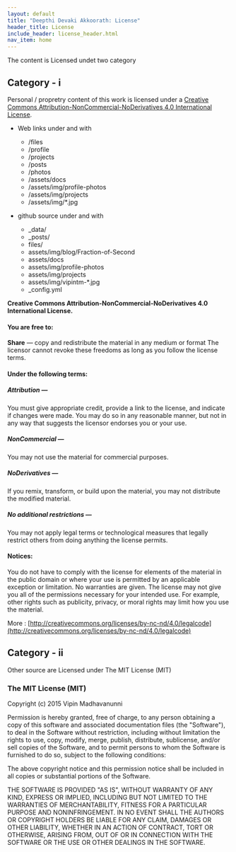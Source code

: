 ```yaml
---
layout: default
title: "Deepthi Devaki Akkoorath: License"
header_title: License
include_header: license_header.html
nav_item: home
---
```


The content is Licensed undet two category

## Category - i

Personal / propretry content of this work is licensed under 
a [Creative Commons Attribution-NonCommercial-NoDerivatives 4.0 International License](http://creativecommons.org/licenses/by-nc-nd/4.0/).

- Web links under and with
  - /files
  - /profile
  - /projects
  - /posts
  - /photos
  - /assets/docs
  - /assets/img/profile-photos
  - /assets/img/projects
  - /assets/img/*.jpg

- github source under and with
  - _data/
  - _posts/
  - files/
  - assets/img/blog/Fraction-of-Second
  - assets/docs
  - assets/img/profile-photos
  - assets/img/projects
  - assets/img/vipintm-*.jpg
  - _config.yml 

**Creative Commons 
Attribution-NonCommercial-NoDerivatives
4.0 International License.**

#### You are free to:

**Share** — copy and redistribute the material in any medium or format
The licensor cannot revoke these freedoms as long as you follow the 
license terms.

#### Under the following terms:

##### Attribution — 
You must give appropriate credit, provide a link to the 
license, and indicate if changes were made. You may do so in any 
reasonable manner, but not in any way that suggests the licensor 
endorses you or your use.

##### NonCommercial — 
You may not use the material for commercial purposes.

##### NoDerivatives — 
If you remix, transform, or build upon the material,
 you may not distribute the modified material.

##### No additional restrictions — 
You may not apply legal terms or 
technological measures that legally restrict others from doing 
anything the license permits.

#### Notices:

You do not have to comply with the license for elements of the 
material in the public domain or where your use is permitted 
by an applicable exception or limitation.
No warranties are given. The license may not give you all of 
the permissions necessary for your intended use. For example, other 
rights such as publicity, privacy, or moral rights may limit how 
you use the material.

More : [http://creativecommons.org/licenses/by-nc-nd/4.0/legalcode](http://creativecommons.org/licenses/by-nc-nd/4.0/legalcode)

## Category - ii

Other source are Licensed under The MIT License (MIT)

### The MIT License (MIT)

Copyright (c) 2015 Vipin Madhavanunni 

Permission is hereby granted, free of charge, to any person obtaining a copy
of this software and associated documentation files (the "Software"), to deal
in the Software without restriction, including without limitation the rights
to use, copy, modify, merge, publish, distribute, sublicense, and/or sell
copies of the Software, and to permit persons to whom the Software is
furnished to do so, subject to the following conditions:

The above copyright notice and this permission notice shall be included in
all copies or substantial portions of the Software.

THE SOFTWARE IS PROVIDED "AS IS", WITHOUT WARRANTY OF ANY KIND, EXPRESS OR
IMPLIED, INCLUDING BUT NOT LIMITED TO THE WARRANTIES OF MERCHANTABILITY,
FITNESS FOR A PARTICULAR PURPOSE AND NONINFRINGEMENT. IN NO EVENT SHALL THE
AUTHORS OR COPYRIGHT HOLDERS BE LIABLE FOR ANY CLAIM, DAMAGES OR OTHER
LIABILITY, WHETHER IN AN ACTION OF CONTRACT, TORT OR OTHERWISE, ARISING FROM,
OUT OF OR IN CONNECTION WITH THE SOFTWARE OR THE USE OR OTHER DEALINGS IN
THE SOFTWARE.


